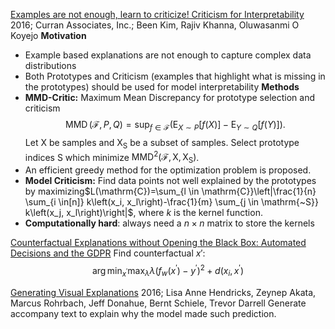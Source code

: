 [Examples are not enough, learn to criticize! Criticism for Interpretability](zotero://select/items/@kimExamplesAreNot2016)
2016; Curran Associates, Inc.; Been Kim, Rajiv Khanna, Oluwasanmi O Koyejo
**Motivation**
- Example based explanations are not enough to capture complex data distributions
- Both Prototypes and Criticism (examples that highlight what is missing in the prototypes) should be used for model interpretability 
**Methods**
- **MMD-Critic:** Maximum Mean Discrepancy for prototype selection and criticism$$
\operatorname{MMD}(\mathcal{F}, P, Q)=\sup _{f \in \mathcal{F}}\left(\mathrm{E}_{X \sim P}[f(X)]-\mathrm{E}_{Y \sim Q}[f(Y)]\right).$$Let $\mathrm{X}$ be samples and $\mathrm{X_{S}}$ be a subset of samples. Select prototype indices $\mathrm{S}$ which minimize $\text{MMD}^{2}(\mathcal{F}, \mathrm{X}, \mathrm{X_{S}})$. 
- An efficient greedy method for the optimization problem is proposed.
- **Model Criticism:** Find data points not well explained by the prototypes by maximizing$L(\mathrm{C})=\sum_{l \in \mathrm{C}}\left|\frac{1}{n} \sum_{i \in[n]} k\left(x_i, x_l\right)-\frac{1}{m} \sum_{j \in \mathrm{~S}} k\left(x_j, x_l\right)\right|$, where $k$ is the kernel function.
- **Computationally hard**: always need a $n\times n$ matrix to store the kernels
 
[Counterfactual Explanations without Opening the Black Box: Automated Decisions and the GDPR](zotero://select/items/@wachterCounterfactualExplanationsOpening2018)
Find counterfactual $x'$:
$$\arg \min _{x^{\prime}} \max _\lambda \lambda\left(f_w\left(x^{\prime}\right)-y^{\prime}\right)^2+d\left(x_i, x^{\prime}\right)$$

[Generating Visual Explanations](zotero://select/items/@hendricksGeneratingVisualExplanations2016)
2016; Lisa Anne Hendricks, Zeynep Akata, Marcus Rohrbach, Jeff Donahue, Bernt Schiele, Trevor Darrell
Generate accompany text to explain why the model made such prediction.


